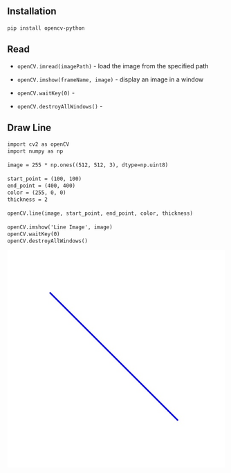 ## Installation
```
pip install opencv-python
```

## Read
- `openCV.imread(imagePath)` - load the image from the specified path

- `openCV.imshow(frameName, image)` - display an image in a window

- `openCV.waitKey(0)` - 
- `openCV.destroyAllWindows()` - 

## Draw Line
```
import cv2 as openCV
import numpy as np

image = 255 * np.ones((512, 512, 3), dtype=np.uint8)

start_point = (100, 100)
end_point = (400, 400)
color = (255, 0, 0)
thickness = 2

openCV.line(image, start_point, end_point, color, thickness)

openCV.imshow('Line Image', image)
openCV.waitKey(0)
openCV.destroyAllWindows()

``` 
![Line](/images/drawLine.jpg)